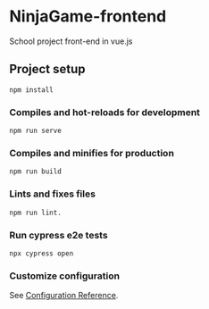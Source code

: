 # NinjaGame-frontend
School project front-end in vue.js

## Project setup
```
npm install
```

### Compiles and hot-reloads for development
```
npm run serve
```

### Compiles and minifies for production
```
npm run build
```

### Lints and fixes files
```
npm run lint.
```
### Run cypress e2e tests
```
npx cypress open
```

### Customize configuration
See [Configuration Reference](https://cli.vuejs.org/config/).
